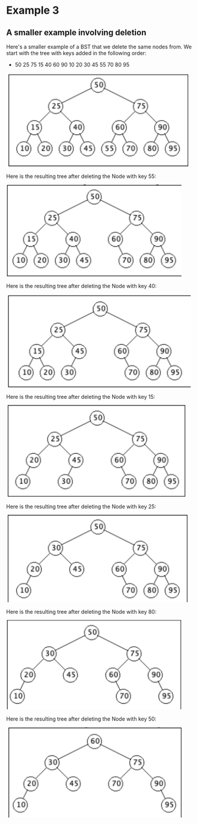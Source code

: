 # Example 3 

## A smaller example involving deletion

Here's a smaller example of a BST that we delete the same nodes from. We start with the tree with keys added in the following order:
- 50 25 75 15 40 60 90 10 20 30 45 55 70 80 95

![13](../pngs/13.PNG)

Here is the resulting tree after deleting the Node with key 55:

![14](../pngs/14.PNG)

Here is the resulting tree after deleting the Node with key 40:

![15](../pngs/15.PNG)

Here is the resulting tree after deleting the Node with key 15:

![16](../pngs/16.PNG)

Here is the resulting tree after deleting the Node with key 25:

![17](../pngs/17.PNG)

Here is the resulting tree after deleting the Node with key 80:

![18](../pngs/18.PNG)

Here is the resulting tree after deleting the Node with key 50:

![19](../pngs/19.PNG)
